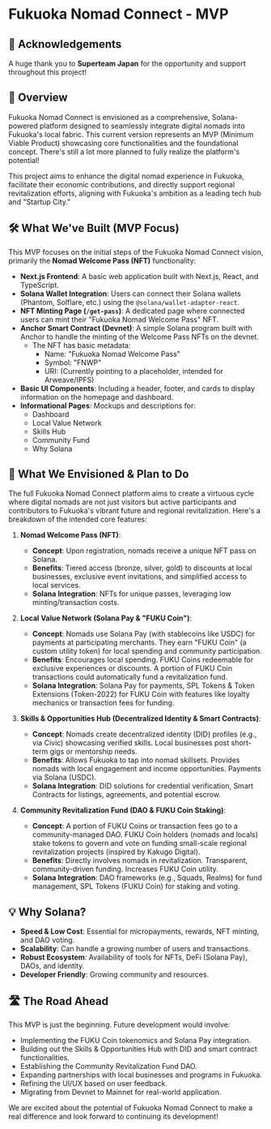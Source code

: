 # Fukuoka Nomad Connect - MVP

## 🙏 Acknowledgements

A huge thank you to **Superteam Japan** for the opportunity and support throughout this project!

## 🌟 Overview

Fukuoka Nomad Connect is envisioned as a comprehensive, Solana-powered platform designed to seamlessly integrate digital nomads into Fukuoka's local fabric. This current version represents an MVP (Minimum Viable Product) showcasing core functionalities and the foundational concept. There's still a lot more planned to fully realize the platform's potential!

This project aims to enhance the digital nomad experience in Fukuoka, facilitate their economic contributions, and directly support regional revitalization efforts, aligning with Fukuoka's ambition as a leading tech hub and "Startup City."

## 🛠 What We've Built (MVP Focus)

This MVP focuses on the initial steps of the Fukuoka Nomad Connect vision, primarily the **Nomad Welcome Pass (NFT)** functionality:

* **Next.js Frontend**: A basic web application built with Next.js, React, and TypeScript.
* **Solana Wallet Integration**: Users can connect their Solana wallets (Phantom, Solflare, etc.) using the `@solana/wallet-adapter-react`.
* **NFT Minting Page (`/get-pass`)**: A dedicated page where connected users can mint their "Fukuoka Nomad Welcome Pass" NFT.
* **Anchor Smart Contract (Devnet)**: A simple Solana program built with Anchor to handle the minting of the Welcome Pass NFTs on the devnet.
    * The NFT has basic metadata:
        * Name: "Fukuoka Nomad Welcome Pass"
        * Symbol: "FNWP"
        * URI: (Currently pointing to a placeholder, intended for Arweave/IPFS)
* **Basic UI Components**: Including a header, footer, and cards to display information on the homepage and dashboard.
* **Informational Pages**: Mockups and descriptions for:
    * Dashboard
    * Local Value Network
    * Skills Hub
    * Community Fund
    * Why Solana

## 🚀 What We Envisioned & Plan to Do

The full Fukuoka Nomad Connect platform aims to create a virtuous cycle where digital nomads are not just visitors but active participants and contributors to Fukuoka's vibrant future and regional revitalization. Here's a breakdown of the intended core features:

1.  **Nomad Welcome Pass (NFT)**:
    * **Concept**: Upon registration, nomads receive a unique NFT pass on Solana.
    * **Benefits**: Tiered access (bronze, silver, gold) to discounts at local businesses, exclusive event invitations, and simplified access to local services.
    * **Solana Integration**: NFTs for unique passes, leveraging low minting/transaction costs.

2.  **Local Value Network (Solana Pay & "FUKU Coin")**:
    * **Concept**: Nomads use Solana Pay (with stablecoins like USDC) for payments at participating merchants. They earn "FUKU Coin" (a custom utility token) for local spending and community participation.
    * **Benefits**: Encourages local spending. FUKU Coins redeemable for exclusive experiences or discounts. A portion of FUKU Coin transactions could automatically fund a revitalization fund.
    * **Solana Integration**: Solana Pay for payments, SPL Tokens & Token Extensions (Token-2022) for FUKU Coin with features like loyalty mechanics or transaction fees for funding.

3.  **Skills & Opportunities Hub (Decentralized Identity & Smart Contracts)**:
    * **Concept**: Nomads create decentralized identity (DID) profiles (e.g., via Civic) showcasing verified skills. Local businesses post short-term gigs or mentorship needs.
    * **Benefits**: Allows Fukuoka to tap into nomad skillsets. Provides nomads with local engagement and income opportunities. Payments via Solana (USDC).
    * **Solana Integration**: DID solutions for credential verification, Smart Contracts for listings, agreements, and potential escrow.

4.  **Community Revitalization Fund (DAO & FUKU Coin Staking)**:
    * **Concept**: A portion of FUKU Coins or transaction fees go to a community-managed DAO. FUKU Coin holders (nomads and locals) stake tokens to govern and vote on funding small-scale regional revitalization projects (inspired by Kakugo Digital).
    * **Benefits**: Directly involves nomads in revitalization. Transparent, community-driven funding. Increases FUKU Coin utility.
    * **Solana Integration**: DAO frameworks (e.g., Squads, Realms) for fund management, SPL Tokens (FUKU Coin) for staking and voting.

## 💡 Why Solana?

* **Speed & Low Cost**: Essential for micropayments, rewards, NFT minting, and DAO voting.
* **Scalability**: Can handle a growing number of users and transactions.
* **Robust Ecosystem**: Availability of tools for NFTs, DeFi (Solana Pay), DAOs, and identity.
* **Developer Friendly**: Growing community and resources.

## 🛣️ The Road Ahead

This MVP is just the beginning. Future development would involve:

* Implementing the FUKU Coin tokenomics and Solana Pay integration.
* Building out the Skills & Opportunities Hub with DID and smart contract functionalities.
* Establishing the Community Revitalization Fund DAO.
* Expanding partnerships with local businesses and programs in Fukuoka.
* Refining the UI/UX based on user feedback.
* Migrating from Devnet to Mainnet for real-world application.

We are excited about the potential of Fukuoka Nomad Connect to make a real difference and look forward to continuing its development!
